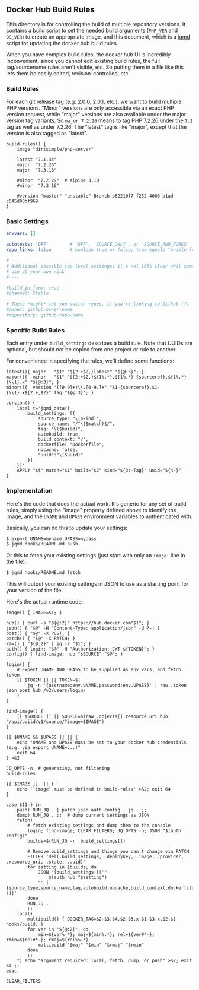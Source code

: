 ## Docker Hub Build Rules

This directory is for controlling the build of multiple repository versions.  It contains a [build script](build) to set the needed build arguments (`PHP_VER` and `OS_VER`) to create an appropriate image, and this document, which is a [jqmd](https://github.com/bashup/jqmd) script for updating the docker hub build rules.

When you have complex build rules, the docker hub UI is incredibly inconvenient, since you cannot edit existing build rules, the full tag/sourcename rules aren't visible, etc.  So putting them in a file like this lets them be easily edited, revision-controlled, etc.

### Build Rules

For each git release tag (e.g. 2.0.0, 2.0.1, etc.), we want to build multiple PHP versions.  "Minor" versions are only accessible via an exact PHP version request, while "major" versions are also available under the major version tag variants.  So `major 7.2.26` means to tag PHP 7.2.26 under the `7.2` tag as well as under 7.2.26.   The "latest" tag is like "major", except that the version is also tagged as "latest".

```shell
build-rules() {
	image "dirtsimple/php-server"

	latest "7.1.33"
	major  "7.2.26"
	major  "7.3.13"

	#minor  "7.2.29"  # alpine 3.10
	#minor  "7.3.16"

	#version "master" "unstable" Branch b62210f7-f252-4006-b1ad-c545d08bf969
}
```

### Basic Settings

```yaml
envvars: []

autotests: 'OFF'        # 'OFF', 'SOURCE_ONLY', or 'SOURCE_AND_FORKS'
repo_links: false       # boolean true or false; true equals "enable for base image"

# ---
# Additional possible top-level settings; it's not 100% clear what some of them do, so
# use at your own risk
# ---

#build_in_farm: true
#channel: Stable

# These *might* let you switch repos, if you're linking to Github (?)
#owner: github-owner-name
#repository: github-repo-name
```

### Specific Build Rules

Each entry under `build_settings` describes a build rule.  Note that UUIDs are optional, but should not be copied from one project or rule to another.

For convenience in specifying the rules, we'll define some functions:

```shell
latest(){ major   "$1" "${2:+$2,}latest" "${@:3}"; }
major(){  minor   "$1" "${2:+$2,}${1%.*},${1%.*}-{sourceref},${1%.*}-{\\1}.x" "${@:3}"; }
minor(){  version "([0-9]+)\\.[0-9.]+" "$1-{sourceref},$1-{\\1}.x${2:+,$2}" Tag "${@:3}"; }

version() {
	local t='jqmd_data({
		build_settings: [{
			source_type: "\($kind)",
			source_name: "/^\($match)$/",
			tag: "\($build)",
			autobuild: true,
			build_context: "/",
			dockerfile: "Dockerfile",
			nocache: false,
			"uuid":"\($uuid)"
		}]
	})'
	APPLY "$t" match="$1" build="$2" kind="${3:-Tag}" uuid="${4-}"
}
```

### Implementation

Here's the code that does the actual work.  It's generic for any set of build rules, simply using the "image" property defined above to identify the image, and the `UNAME` and `UPASS` environment variables to authenticated with.

Basically, you can do this to update your settings:

~~~sh
$ export UNAME=myname UPASS=mypass
$ jqmd hooks/README.md push
~~~

Or this to fetch your existing settings (just start with only an `image:` line in the file):

~~~sh
$ jqmd hooks/README.md fetch
~~~

This will output your existing settings in JSON to use as a starting point for your version of the file.

Here's the actual runtime code:

```shell
image() { IMAGE=$1; }

hub() { curl -s "${@:2}" https://hub.docker.com"$1"; }
json() { "$@" -H "Content-Type: application/json" -d @-; }
post() { "$@" -X POST; }
patch() { "$@" -X PATCH; }
raw() { "${@:2}" | jq -r "$1"; }
auth() { login; "$@" -H "Authorization: JWT ${TOKEN}"; }
config() { find-image; hub "$SOURCE" "$@"; }

login() {
	# Expect UNAME AND UPASS to be supplied as env vars, and fetch token
	[[ $TOKEN ]] ||	TOKEN=$(
		jq -n '{username:env.UNAME,password:env.UPASS}' | raw .token json post hub /v2/users/login/
	)
}

find-image() {
	[[ $SOURCE ]] || SOURCE=$(raw .objects[].resource_uri hub "/api/build/v1/source/?image=$IMAGE")
}

[[ $UNAME && $UPASS ]] || {
	echo "UNAME and UPASS must be set to your docker hub credentials (e.g. via export UNAME=...)"
	exit 64
} >&2

JQ_OPTS -n  # generating, not filtering
build-rules

[[ $IMAGE ]]  || {
	echo '`image` must be defined in build-rules' >&2; exit 64
}

case ${1-} in
	push) RUN_JQ . | patch json auth config | jq . ;;
	dump) RUN_JQ . ;;  # dump current settings as JSON
	fetch)
		# fetch existing settings and dump them to the console
		login; find-image; CLEAR_FILTERS; JQ_OPTS -n; JSON "$(auth config)"
		builds=$(RUN_JQ -r .build_settings[])

		# Remove build_settings and things you can't change via PATCH
		FILTER 'del(.build_settings, .deploykey, .image, .provider, .resource_uri, .state, .uuid)'
		for setting in $builds; do
			JSON '{build_settings:[('"
				$(auth hub "$setting")
			"' | {source_type,source_name,tag,autobuild,nocache,build_context,dockerfile,uuid} )]}'
		done
		RUN_JQ .
		;;
	local)
		multibuild() { DOCKER_TAG=$2-$3.$4,$2-$3.x,$1-$3.x,$2,$1 hooks/build; }
		for ver in "${@:2}"; do
			min=${ver%-*}; maj=${min%.*}; rel=${ver#*-}; rmin=${rel#*.}; rmaj=${rel%%.*}
			multibuild "$maj" "$min" "$rmaj" "$rmin"
		done
		;;
	*) echo "argument required: local, fetch, dump, or push" >&2; exit 64 ;;
esac

CLEAR_FILTERS
```

